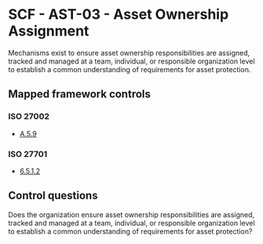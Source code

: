 # SCF - AST-03 - Asset Ownership Assignment
Mechanisms exist to ensure asset ownership responsibilities are assigned, tracked and managed at a team, individual, or responsible organization level to establish a common understanding of requirements for asset protection.
## Mapped framework controls
### ISO 27002
- [A.5.9](../iso27002/a-5.md#a59)
  
### ISO 27701
- [6.5.1.2](../iso27701/6512.md)
  
## Control questions
Does the organization ensure asset ownership responsibilities are assigned, tracked and managed at a team, individual, or responsible organization level to establish a common understanding of requirements for asset protection?
  